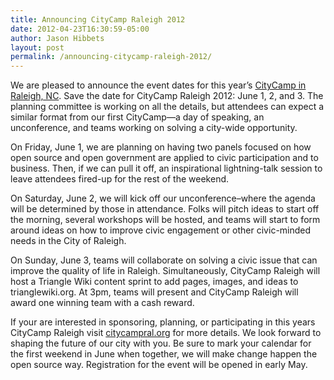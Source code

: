 ```yaml
---
title: Announcing CityCamp Raleigh 2012
date: 2012-04-23T16:30:59-05:00
author: Jason Hibbets
layout: post
permalink: /announcing-citycamp-raleigh-2012/
---
```


We are pleased to announce the event dates for this year’s [CityCamp in Raleigh, NC](http://citycampral.org/2012/04/announcing-citycamp-raleigh-2012/ "CityCamp in Raleigh, NC"). Save the date for CityCamp Raleigh 2012: June 1, 2, and 3. The planning committee is working on all the details, but attendees can expect a similar format from our first CityCamp—a day of speaking, an unconference, and teams working on solving a city-wide opportunity.

On Friday, June 1, we are planning on having two panels focused on how open source and open government are applied to civic participation and to business. Then, if we can pull it off, an inspirational lightning-talk session to leave attendees fired-up for the rest of the weekend.

On Saturday, June 2, we will kick off our unconference–where the agenda will be determined by those in attendance. Folks will pitch ideas to start off the morning, several workshops will be hosted, and teams will start to form around ideas on how to improve civic engagement or other civic-minded needs in the City of Raleigh.

On Sunday, June 3, teams will collaborate on solving a civic issue that can improve the quality of life in Raleigh. Simultaneously, CityCamp Raleigh will host a Triangle Wiki content sprint to add pages, images, and ideas to trianglewiki.org. At 3pm, teams will present and CityCamp Raleigh will award one winning team with a cash reward.

If your are interested in sponsoring, planning, or participating in this years CityCamp Raleigh visit <a title="citycampral.org" href="http://citycampral.org" target="_blank">citycampral.org</a> for more details. We look forward to shaping the future of our city with you. Be sure to mark your calendar for the first weekend in June when together, we will make change happen the open source way. Registration for the event will be opened in early May.
